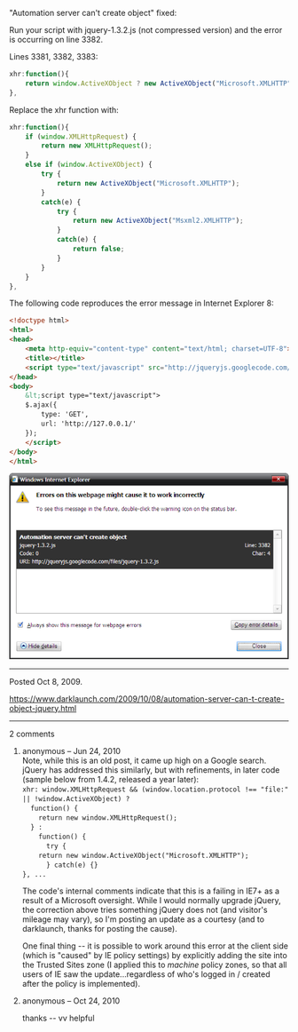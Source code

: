 "Automation server can't create object" fixed:

Run your script with jquery-1.3.2.js (not compressed version) and the error is occurring on line 3382.

Lines 3381, 3382, 3383:
```javascript
xhr:function(){
	return window.ActiveXObject ? new ActiveXObject("Microsoft.XMLHTTP") : new XMLHttpRequest();
},
```

Replace the xhr function with:
```javascript
xhr:function(){
	if (window.XMLHttpRequest) {
		return new XMLHttpRequest();
	}
	else if (window.ActiveXObject) {
		try {
			return new ActiveXObject("Microsoft.XMLHTTP");
		}
		catch(e) {
			try {
				return new ActiveXObject("Msxml2.XMLHTTP");
			}
			catch(e) {
				return false;
			}
		}
	}
},
```

The following code reproduces the error message in Internet Explorer 8:
```html
<!doctype html>
<html>
<head>
	<meta http-equiv="content-type" content="text/html; charset=UTF-8">
	<title></title>
	<script type="text/javascript" src="http://jqueryjs.googlecode.com/files/jquery-1.3.2.js"></script>
</head>
<body>
	&lt;script type="text/javascript">
	$.ajax({
		type: 'GET',
		url: 'http://127.0.0.1/'
	});
	</script>
</body>
</html>
```

<img alt="image" src="/img/uploads/2009-10/Iq0Wu.png" />

---

Posted Oct 8, 2009.

https://www.darklaunch.com/2009/10/08/automation-server-can-t-create-object-jquery.html

---

2 comments

<ol>
    <li>
        <div>
            anonymous &ndash; Jun 24, 2010
            <div>
                Note, while this is an old post, it came up high on a Google search. jQuery has addressed this similarly, but with refinements, in later code (sample below from 1.4.2, released a year later):

<code>
xhr: window.XMLHttpRequest &amp;&amp; (window.location.protocol !== "file:" || !window.ActiveXObject) ?
  function() {
&nbsp;&nbsp;&nbsp;&nbsp;return new window.XMLHttpRequest();
  } :
&nbsp;&nbsp;&nbsp;&nbsp;function() {
&nbsp;&nbsp;&nbsp;&nbsp;  try {
&nbsp;&nbsp;&nbsp;&nbsp;return new window.ActiveXObject("Microsoft.XMLHTTP");
&nbsp;&nbsp;&nbsp;&nbsp;  } catch(e) {}
}, ...
</code>

The code's internal comments indicate that this is a failing in IE7+ as a result of a Microsoft oversight. While I would normally upgrade jQuery, the correction above tries something jQuery does not (and visitor's mileage may vary), so I'm posting an update as a courtesy (and to darklaunch, thanks for posting the cause).

One final thing -- it is possible to work around this error at the client side (which is "caused" by IE policy settings) by explicitly adding the site into the Trusted Sites zone (I applied this to *machine* policy zones, so that all users of IE saw the update...regardless of who's logged in / created after the policy is implemented).
            </div>
        </div>
    </li>
    <li>
        <div>
            anonymous &ndash; Oct 24, 2010
            <div>
                <p>thanks  -- vv helpful</p>
            </div>
        </div>
    </li>
</ol>
